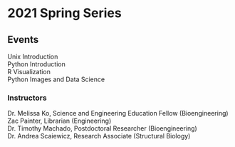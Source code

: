# 2021 Spring Series

## Events   
Unix Introduction   
Python Introduction   
R Visualization   
Python Images and Data Science   

### Instructors

Dr. Melissa Ko, Science and Engineering Education Fellow (Bioengineering)  
Zac Painter, Librarian (Engineering)  
Dr. Timothy Machado, Postdoctoral Researcher (Bioengineering)  
Dr. Andrea Scaiewicz, Research Associate (Structural Biology)  
